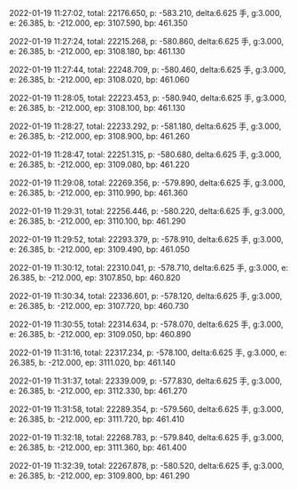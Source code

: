 2022-01-19 11:27:02, total: 22176.650, p: -583.210, delta:6.625 手, g:3.000, e: 26.385, b: -212.000, ep: 3107.590, bp: 461.350

2022-01-19 11:27:24, total: 22215.268, p: -580.860, delta:6.625 手, g:3.000, e: 26.385, b: -212.000, ep: 3108.180, bp: 461.130

2022-01-19 11:27:44, total: 22248.709, p: -580.460, delta:6.625 手, g:3.000, e: 26.385, b: -212.000, ep: 3108.020, bp: 461.060

2022-01-19 11:28:05, total: 22223.453, p: -580.940, delta:6.625 手, g:3.000, e: 26.385, b: -212.000, ep: 3108.100, bp: 461.130

2022-01-19 11:28:27, total: 22233.292, p: -581.180, delta:6.625 手, g:3.000, e: 26.385, b: -212.000, ep: 3108.900, bp: 461.260

2022-01-19 11:28:47, total: 22251.315, p: -580.680, delta:6.625 手, g:3.000, e: 26.385, b: -212.000, ep: 3109.080, bp: 461.220

2022-01-19 11:29:08, total: 22269.356, p: -579.890, delta:6.625 手, g:3.000, e: 26.385, b: -212.000, ep: 3110.990, bp: 461.360

2022-01-19 11:29:31, total: 22256.446, p: -580.220, delta:6.625 手, g:3.000, e: 26.385, b: -212.000, ep: 3110.100, bp: 461.290

2022-01-19 11:29:52, total: 22293.379, p: -578.910, delta:6.625 手, g:3.000, e: 26.385, b: -212.000, ep: 3109.490, bp: 461.050

2022-01-19 11:30:12, total: 22310.041, p: -578.710, delta:6.625 手, g:3.000, e: 26.385, b: -212.000, ep: 3107.850, bp: 460.820

2022-01-19 11:30:34, total: 22336.601, p: -578.120, delta:6.625 手, g:3.000, e: 26.385, b: -212.000, ep: 3107.720, bp: 460.730

2022-01-19 11:30:55, total: 22314.634, p: -578.070, delta:6.625 手, g:3.000, e: 26.385, b: -212.000, ep: 3109.050, bp: 460.890

2022-01-19 11:31:16, total: 22317.234, p: -578.100, delta:6.625 手, g:3.000, e: 26.385, b: -212.000, ep: 3111.020, bp: 461.140

2022-01-19 11:31:37, total: 22339.009, p: -577.830, delta:6.625 手, g:3.000, e: 26.385, b: -212.000, ep: 3112.330, bp: 461.270

2022-01-19 11:31:58, total: 22289.354, p: -579.560, delta:6.625 手, g:3.000, e: 26.385, b: -212.000, ep: 3111.720, bp: 461.410

2022-01-19 11:32:18, total: 22268.783, p: -579.840, delta:6.625 手, g:3.000, e: 26.385, b: -212.000, ep: 3111.360, bp: 461.400

2022-01-19 11:32:39, total: 22267.878, p: -580.520, delta:6.625 手, g:3.000, e: 26.385, b: -212.000, ep: 3109.800, bp: 461.290